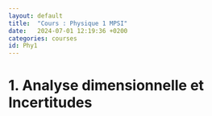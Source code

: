 ```yaml
---
layout: default
title:  "Cours : Physique 1 MPSI"
date:   2024-07-01 12:19:36 +0200
categories: courses
id: Phy1
---
```


# 1. Analyse dimensionnelle et Incertitudes
